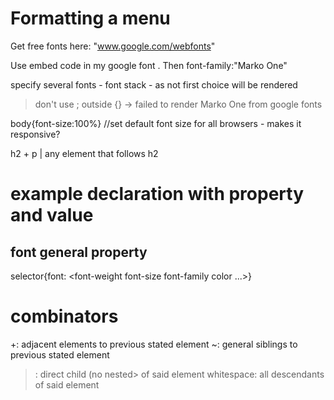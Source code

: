 # Formatting a menu

Get free fonts here:
"www.google.com/webfonts"

Use embed code in <head> my google font </head>. Then font-family:"Marko One"

specify several fonts - font stack - as not first choice will be rendered

> don't use ; outside {} -> failed to render Marko One from google fonts

body{font-size:100%} //set default font size for all browsers - makes it responsive?

h2 + p | any element that follows h2


# example declaration with property and value
## font general property
selector{font: <font-weight font-size font-family color ...>}


# combinators
+: adjacent elements to previous stated element
~: general siblings to previous stated element
>: direct child (no nested> of said element
whitespace: all descendants of said element





